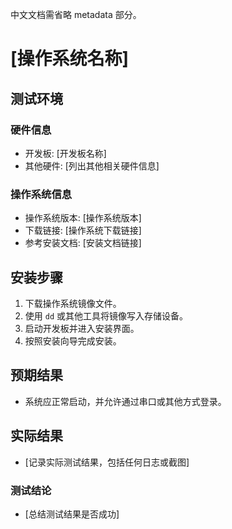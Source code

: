 中文文档需省略 metadata 部分。

# [操作系统名称]

## 测试环境

### 硬件信息

- 开发板: [开发板名称]
- 其他硬件: [列出其他相关硬件信息]

### 操作系统信息

- 操作系统版本: [操作系统版本]
- 下载链接: [操作系统下载链接]
- 参考安装文档: [安装文档链接]

## 安装步骤

1. 下载操作系统镜像文件。
2. 使用 `dd` 或其他工具将镜像写入存储设备。
3. 启动开发板并进入安装界面。
4. 按照安装向导完成安装。

## 预期结果

- 系统应正常启动，并允许通过串口或其他方式登录。

## 实际结果

- [记录实际测试结果，包括任何日志或截图]

### 测试结论

- [总结测试结果是否成功]